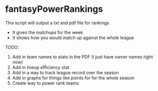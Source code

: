 # fantasyPowerRankings
This script will output a txt and pdf file for rankings

- It gives the matchups for the week
- It shows how you would match up against the whole league


TODO:
1. Add in team names to stats in the PDF (I just have owner names right now)
2. Add in lineup efficiency stat
3. Add in a way to track league record over the season
4. Add in graphs for things like points for for the whole season
5. Create way to power rank teams